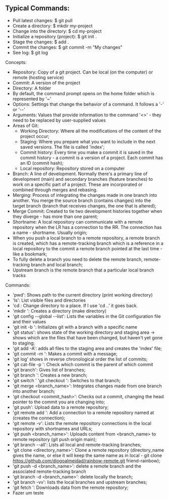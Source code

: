 ## Typical Commands:
- Pull latest changes: $ git pull
- Create a directory: $ mkdir my-project
- Change into the directory: $ cd my-project
- Initialize a repository (project): $ git init .
- Stage the changes: $ add .
- Commit the changes: $ git commit -m "My changes"
- See log: $ git log

Concepts:
- Repository: Copy of a git project. Can be local (on the computer) or remote (hosting service)
- Commit: A version of the project
- Directory: A folder
- By default, the command prompt opens on the home folder which is represented by '~'
- Options: Settings that change the behavior of a command. It follows a '-' or '--'
- Arguments: Values that provide information to the command '<>' - they need to be replaced by user-supplied values
- Areas of Git:
   - Working Directory: Where all the modifications of the content of the project occur;
   - Staging: Where you prepare what you want to include in the next saved versions. The file is called 'index';
   - Commit history: Every time you make a commit it is saved in the commit history - a commit is a version of a project. Each commit has an ID (commit hash);
   - Local repository: Repository stored on a computer
 - Branch: A line of development. Normally there's a primary line of development (main) and secondary branches (feature branches) to work on a specific part of a project. These are incorporated or combined through merges and rebasing.
 - Merging: Process of integrating the changes made in one branch into another. You merge the source branch (contains changes) into the target branch (branch that receives changes, the one that is altered);
 - Merge Commit: Created to tie two development histories together when they diverge - has more than one parent;
 - Shortname: A local repository can communicate with a remote repository when the LR has a connection to the RR. The connection has a name - shortname. Usually origin;
 - When you push a local branch to a remote repository, a remote branch is created, which has a remote-tracking branch which is a reference in a local repository to the commit a remote branch pointed at the last time - like a bookmark;
 - To fully delete a branch you need to delete the remote branch, remote-tracking branch and local branch;
 - Upstream branch is the remote branch that a particular local branch tracks 


Commands:
- 'pwd': Shows path to the current directory (print working directory)
- 'ls': List visible files and directories
- 'cd <path>: Change directory to a place. If I use 'cd ..' it goes back.
- 'mkdir <name>': Creates a directory (make directory)
- 'git config --global --list': Lists the variables in the Git configuration file and their values
- 'git init -b <name>': Initializes git with a branch with a specific name
- 'git status': shows state of the working directory and staging area -> shows which are the files that have been changed, but haven't yet gone to staging;
- 'git add -A': adds all files to the staging area and creates the 'index' file;
- 'git commit -m <message>': Makes a commit with a message;
- 'git log' shows in reverse chronological order the list of commits;
- 'git cat-file -p <commit hash>': Check which commit is the parent of which commit
- 'git branch': Gives list of branches;
- 'git branch <name>': Creates a new branch;
- 'git switch <name>' 'git checkout <name>': Switches to that branch;
- 'git merge <branch_name>': Integrates changes made from one branch into another branch;
- 'git checkout <commit_hash>': Checks out a commit, changing the head pointer to the commit you are changing into;
- 'git push': Upload data to a remote repository;
- 'git remote add <shortname> <URL>': Add a connection to a remote repository named <shortname> at <URL> (creates the connection);
- 'git remote -v': Lists the remote repository connections in the local repository with shortnames and URLs;
- 'git push <shortname> <branch_name>': Uploads content from <branch_name> to <shortname> remote repository (git push origin main);
- 'git branch --all': Lists all local and remote-tracking branches;
- 'git clone <URL> <directory_name>': Clone a remote repository (directory_name gives the name, or else it will keep the same name as in local - git clone https://github.com/diogoalmeidad/rainbow-remote.git friend-rainbow);
- 'git push <shortname> -d <branch_name>': delete a remote branch and the associated remote-tracking branch
- 'git branch -d <branch_name>': delete locally the branch;
- 'git branch -vv': lists the local branches and upstream branches;
- 'git fetch <shortname>': Downloads data from the <shortname> remote repository;
- Fazer um teste



